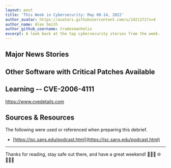 ```yaml
---
layout: post
title: 'This Week in Cybersecurity: May 08-14, 2022'
author_avatar: https://avatars.githubusercontent.com/u/2421172?v=4
author_name: Alex Smith
author_github_username: tradesmanhelix
excerpt: A look back at the top cybersecurity stories from the week.
---
```


##  Major News Stories

## Other Software with Critical Patches Available

## Learning -- CVE-2006-4111
https://www.cvedetails.com

## Sources & Resources
The following were used or referenced when preparing this debrief.
* [https://isc.sans.edu/podcast.html](https://isc.sans.edu/podcast.html)

----

Thanks for reading, stay safe out there, and have a great weekend! 👩🏽‍💻 🌐 🧑🏽‍💻

